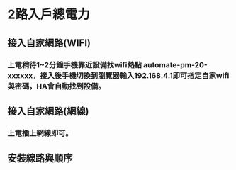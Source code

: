 # 2路入戶總電力
## 接入自家網路(WIFI)
### 上電稍待1~2分鐘手機靠近設備找wifi熱點 automate-pm-20-xxxxxx，接入後手機切換到瀏覽器輸入192.168.4.1即可指定自家wifi與密碼，HA會自動找到設備。
## 接入自家網路(網線)
### 上電插上網線即可。
## 安裝線路與順序

